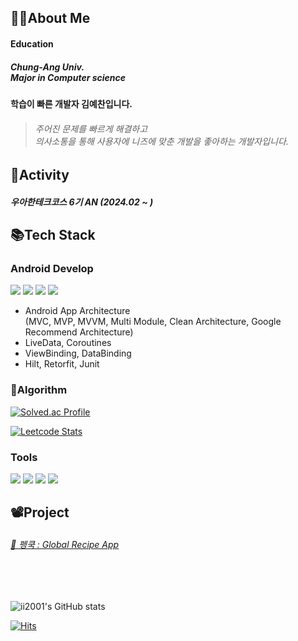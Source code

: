 <h2>🙇‍♂️About Me</h2>

<h4>
    Education
</h4>
<h5>
    Chung-Ang Univ.
    <br>
    Major in Computer science
</h5>

<h4>학습이 빠른 개발자 김예찬입니다.</h4> 

<blockquote>
  <h6>
    주어진 문제를 빠르게 해결하고<br>
    의사소통을 통해 사용자에 니즈에 맞춘 개발을 좋아하는 개발자입니다.
  </h6>
</blockquote>

<h2>💪Activity</h2>

<h5>
  우아한테크코스 6기 AN (2024.02 ~ )
</h5>

<h2>📚Tech Stack</h2>

<h3>Android Develop</h3> 

<p>
  <img src="https://img.shields.io/badge/Android-3DDC84?style=flat-square&logo=android&logoColor=white"> 
  <img src="https://img.shields.io/badge/kotlin-7F52FF?style=flat-square&logo=kotlin&logoColor=white"> 
  <img src="https://img.shields.io/badge/Android Studio-3DDC84?style=flat-square&logo=androidstudio&logoColor=white"> 
  <img src="https://img.shields.io/badge/IntelliJ-000000?style=flat-square&logo=intellijidea&logoColor=white"> 
</p>
<ul>
  <li>
    Android App Architecture<br>
    (MVC, MVP, MVVM, Multi Module, Clean Architecture, Google Recommend Architecture)
  </li>
  <li>LiveData, Coroutines</li>
  <li>ViewBinding, DataBinding</li>
  <li>Hilt, Retorfit, Junit</li>
</ul>

<h3>🤖Algorithm</h3>

[![Solved.ac Profile](http://mazassumnida.wtf/api/v2/generate_badge?boj=ii2001)](https://solved.ac/ii2001/)

[![Leetcode Stats](https://leetcard.jacoblin.cool/ii2001)](https://leetcode.com/ii2001)


<h3>Tools</h3> 

<p>
  <img src="https://img.shields.io/badge/GitHub-181717?style=flat-square&logo=github&logoColor=white">  
  <img src="https://img.shields.io/badge/Figma-F24E1E?style=flat-square&logo=figma&logoColor=white">
  <img src="https://img.shields.io/badge/Slack-4A154B?style=flat-square&logo=slack&logoColor=white">
  <img src="https://img.shields.io/badge/Firebase-DD2C00?style=flat-square&logo=firebase&logoColor=white">
</p>

<h2>📽️Project</h2>

  <h6>
    <a href="https://fossil-drifter-7be.notion.site/PengCook-7de0b01f342d442080f677c309796b5c?pvs=4"target="_self">🔗 펭쿡 : Global Recipe App</a> 
  </h6>
<br><br>

![ii2001's GitHub stats](https://github-readme-stats.vercel.app/api?username=ii2001&show_icons=true&theme=highcontrast)

[![Hits](https://hits.seeyoufarm.com/api/count/incr/badge.svg?url=https%3A%2F%2Fgithub.com%2Fii2001%2Fii2001%2F&count_bg=%2379C83D&title_bg=%23555555&icon=&icon_color=%23A01212&title=hits&edge_flat=false)](https://hits.seeyoufarm.com)

